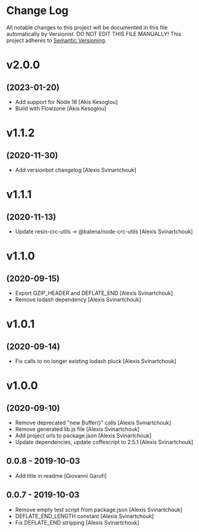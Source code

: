 # Change Log

All notable changes to this project will be documented in this file
automatically by Versionist. DO NOT EDIT THIS FILE MANUALLY!
This project adheres to [Semantic Versioning](http://semver.org/).

# v2.0.0
## (2023-01-20)

* Add support for Node 18 [Akis Kesoglou]
* Build with Flowzone [Akis Kesoglou]

# v1.1.2
## (2020-11-30)

* Add versionbot changelog [Alexis Svinartchouk]

# v1.1.1
## (2020-11-13)

* Update resin-crc-utils -> @balena/node-crc-utils [Alexis Svinartchouk]

# v1.1.0
## (2020-09-15)

* Export GZIP_HEADER and DEFLATE_END [Alexis Svinartchouk]
* Remove lodash dependency [Alexis Svinartchouk]

# v1.0.1
## (2020-09-14)

* Fix calls to no longer existing lodash pluck [Alexis Svinartchouk]

# v1.0.0
## (2020-09-10)

* Remove deprecated "new Buffer()" calls [Alexis Svinartchouk]
* Remove generated lib.js file [Alexis Svinartchouk]
* Add project urls to package.json [Alexis Svinartchouk]
* Update dependencies, update coffescript to 2.5.1 [Alexis Svinartchouk]

## 0.0.8 - 2019-10-03

* Add title in readme [Giovanni Garufi]

## 0.0.7 - 2019-10-03

* Remove empty test script from package.json [Alexis Svinartchouk]
* DEFLATE_END_LENGTH constant [Alexis Svinartchouk]
* Fix DEFLATE_END stripping [Alexis Svinartchouk]
